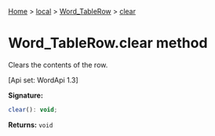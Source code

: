 [Home](./index) &gt; [local](local.md) &gt; [Word\_TableRow](local.word_tablerow.md) &gt; [clear](local.word_tablerow.clear.md)

# Word\_TableRow.clear method

Clears the contents of the row. 

 \[Api set: WordApi 1.3\]

**Signature:**
```javascript
clear(): void;
```
**Returns:** `void`

